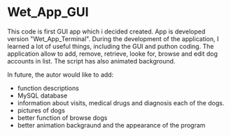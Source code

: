 # Wet_App_GUI
This code is first GUI app which i decided created. App is developed version "Wet_App_Terminal". During the development of the application, I learned a lot of useful things, including the GUI and puthon coding.
The application allow to add, remove, retrieve, looke for, browse and edit dog accounts in list. The script has also animated background.

In future, the autor would like to add:
- function descriptions
- MySQL database
- information about visits, medical drugs and diagnosis each of the dogs.
- pictures of dogs
- better function of browse dogs
- better animation backgraund and the appearance of the program

